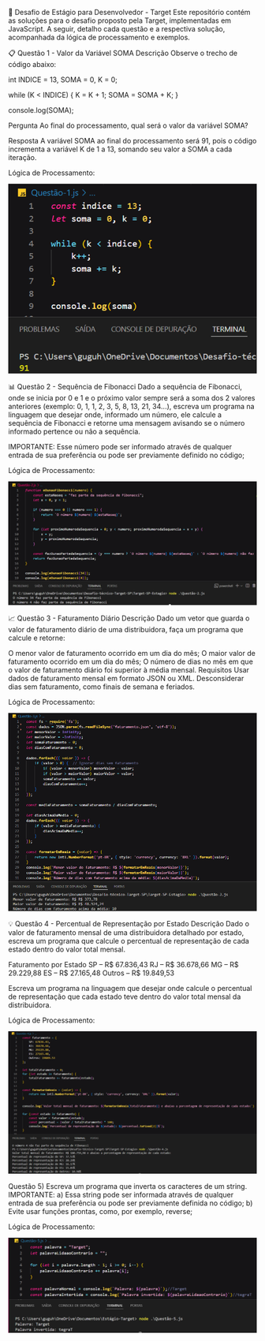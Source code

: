 🚀 Desafio de Estágio para Desenvolvedor - Target
Este repositório contém as soluções para o desafio proposto pela Target, implementadas em JavaScript. A seguir, detalho cada questão e a respectiva solução, acompanhada da lógica de processamento e exemplos.

📋 Questão 1 - Valor da Variável SOMA
Descrição
Observe o trecho de código abaixo:

int INDICE = 13, SOMA = 0, K = 0;

while (K < INDICE) {
    K = K + 1;
    SOMA = SOMA + K;
}

console.log(SOMA);

Pergunta
Ao final do processamento, qual será o valor da variável SOMA?

Resposta
A variável SOMA ao final do processamento será 91, pois o código incrementa a variável K de 1 a 13, somando seu valor a SOMA a cada iteração.

Lógica de Processamento:

![alt text](Q-1.png)

📊 Questão 2 - Sequência de Fibonacci
Dado a sequência de Fibonacci, onde se inicia por 0 e 1 e o próximo valor sempre será a soma dos 2 valores anteriores (exemplo: 0, 1, 1, 2, 3, 5, 8, 13, 21, 34...), escreva um programa na linguagem que desejar onde, informado um número, ele calcule a sequência de Fibonacci e retorne uma mensagem avisando se o número informado pertence ou não a sequência.

IMPORTANTE: Esse número pode ser informado através de qualquer entrada de sua preferência ou pode ser previamente definido no código;

Lógica de Processamento:

![alt text](Q-2.png)

📈 Questão 3 - Faturamento Diário
Descrição
Dado um vetor que guarda o valor de faturamento diário de uma distribuidora, faça um programa que calcule e retorne:

O menor valor de faturamento ocorrido em um dia do mês;
O maior valor de faturamento ocorrido em um dia do mês;
O número de dias no mês em que o valor de faturamento diário foi superior à média mensal.
Requisitos
Usar dados de faturamento mensal em formato JSON ou XML.
Desconsiderar dias sem faturamento, como finais de semana e feriados.


Lógica de Processamento:

![alt text](Q-3.png)		  
			  

💡 Questão 4 - Percentual de Representação por Estado
Descrição
Dado o valor de faturamento mensal de uma distribuidora detalhado por estado, escreva um programa que calcule o percentual de representação de cada estado dentro do valor total mensal.

Faturamento por Estado
SP – R$ 67.836,43
RJ – R$ 36.678,66
MG – R$ 29.229,88
ES – R$ 27.165,48
Outros – R$ 19.849,53
			  
Escreva um programa na linguagem que desejar onde calcule o percentual de representação que cada estado teve dentro do valor total mensal da distribuidora. 

Lógica de Processamento:

![alt text](Q-4.png)

Questão 5)
Escreva um programa que inverta os caracteres de um string.
IMPORTANTE:
a) Essa string pode ser informada através de qualquer entrada de sua preferência ou pode ser previamente definida no código;
b) Evite usar funções prontas, como, por exemplo, reverse;

Lógica de Processamento:

![alt text](Q-5.png)
